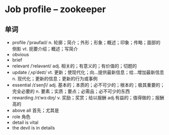 # Job profile – zookeeper

## 单词
- profile /ˈprəʊfaɪl/ n. 轮廓；简介；外形；形象；概述；印象；传略；面部的侧影 vt. 扼要介绍；概述；写简介
- obvious
- brief
- relevant /ˈreləvənt/ adj. 相关的；有意义的；有价值的；切题的
- update /ˌʌpˈdeɪt/ vt. 更新；使现代化；向…提供最新信息；给…增加最新信息 n. 现代化；更新的信息；更新的行为或事例
- essential /ɪˈsenʃl/ adj. 基本的；本质的；必不可少的；根本的；极其重要的；完全必要的 n. 要素；实质；要点；必需品；必不可少的东西
- rewarding /rɪˈwɔːdɪŋ/ v. 奖励；奖赏；给以报酬 adj.有益的；值得做的；报酬高的
- above all 首先；尤其是
- role 角色
- detail is vital
- the devil is in details
